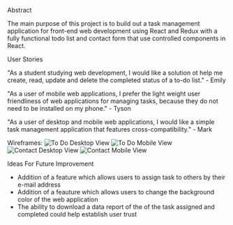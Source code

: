 Abstract
<p>
The main purpose of this project is to build out a task management application for front-end web development using React and Redux  with a fully functional todo list and contact form that use controlled components in React.
</p>


User Stories
<p>
"As a student studying web development, I would like a solution ot help me create, read, update and delete the completed status of a to-do list." - Emily 
</p>
<p>
"As a user of mobile web applications, I prefer the light weight user friendliness of web applications for managing tasks, because they do not need to be installed on my phone." - Tyson
</p>
<p>
"As a user of desktop and mobile web applications, I would like a simple task management application that features cross-compatibility." - Mark
</p>


Wireframes:
![To Do Desktop View](Images/ToDoDesktopView.png)
![To Do Mobile View](Images/TodoMobileView.png)
![Contact Desktop View](Images/ContactDesktopView.png)
![Contact Mobile View](Images/ContactMobileView.png)

<p>
Ideas For Future Improvement
<ul>
<li>Addition of a feature which allows users to assign task to others by their e-mail address</li>
<li>Addition of a feauture which allows users to change the background color of the web application</li>
<li>The ability to download a data report of the of the task assigned and completed could help establish user trust</li>
</ul>
</p>
